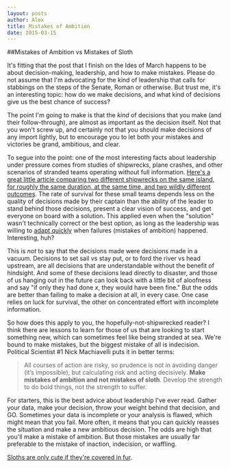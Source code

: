 ```yaml
---
layout: posts
author: Alex
title: Mistakes of Ambition
date: 2015-03-15
---
```

##Mistakes of Ambition vs Mistakes of Sloth

It's fitting that the post that I finish on the Ides of March happens to be about decision-making,
leadership, and how to make mistakes. Please do not assume that I'm advocating for the kind of leadership
that calls for stabbings on the steps of the Senate, Roman or otherwise.
But trust me, it's an interesting topic: how do we make decisions, and what kind of decisions give us the best chance of success?

The point I'm going to make is that the *kind* of decisions that you make (and their follow-through),
are almost as important as the decision itself. Not that you won't screw up,
and certainly not that you should make decisions of any import lightly,
but to encourage you to let both your mistakes and victories be grand, ambitious, and clear.

To segue into the point: one of the most interesting facts about leadership under pressure
comes from studies of shipwrecks, plane crashes, and other scenarios of stranded teams
operating without full information. [Here's a great little article comparing
two different shipwrecks on the same island, for roughly the same duration,
at the same time, and two wildly different outcomes](http://wildernessinnovation.com/2012/01/12/leadership-is-essential-for-group-survival/).
The rate of survival for these small teams depends less
on the quality of decisions made by their captain than the ability of the leader to stand behind those decisions,
present a clear vision of success, and get everyone on board with a solution.
This applied even when the "solution" wasn't technically correct or the best option,
as long as the leadership was willing to [adapt quickly](http://alexpear.com/blog//2015/01/29/specialization-is-for-insects/)
when failures (mistakes of ambition) happened. Interesting, huh?

This is *not* to say that the decisions made were decisions made in a vacuum.
Decisions to set sail vs stay put, or to ford the river vs head upstream,
are all decisions that are understandable without the benefit of hindsight.
And some of these decisions lead directly to disaster, 
and those of us hanging out in the future can look back with a little bit of aloofness and say
"if only they had done *x*, they would have been fine." 
But the odds are better than failing to make a decision at all, in every case.
One case relies on luck for survival, the other on concentrated effort with incomplete information.

So how does this apply to you, the hopefully-not-shipwrecked reader?
I think there are lessons to learn for those of us that are looking to start something new,
which can sometimes feel like being stranded at sea. We're bound to make mistakes,
but the biggest mistake of all is indecision. 
Political Scientist #1 Nick Machiavelli puts it in better terms:

>All courses of action are risky, so prudence is not in avoiding danger (it’s impossible),
>but calculating risk and acting decisively. 
>**Make mistakes of ambition and not mistakes of sloth**.
>Develop the strength to do bold things, not the strength to suffer.

For starters, this is the best advice about leadership I've ever read.
Gather your data, make your decision, throw your weight behind that decision, and GO.
Sometimes your data is incomplete or your analysis is flawed, which might mean that you fail. 
More often, it means that you can quickly reasses the situation and make a new ambitious decision.
The odds are high that you'll make a mistake of ambition.
But those mistakes are usually far preferable to the mistake of inaction, indecision, or waffling.

[Sloths are only cute if they're covered in fur](http://i.imgur.com/zMaMjfz.gifv).



